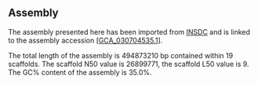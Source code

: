 **Assembly**
--------

The assembly presented here has been imported from [INSDC](http://www.insdc.org) and is linked to the assembly accession [[GCA\_030704535.1](http://www.ebi.ac.uk/ena/data/view/GCA_030704535.1)].

The total length of the assembly is 494873210 bp contained within 19 scaffolds.
The scaffold N50 value is 26899771, the scaffold L50 value is 9.
The GC% content of the assembly is 35.0%.

